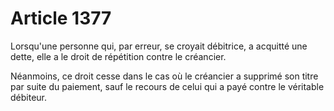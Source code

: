 # Article 1377

Lorsqu'une personne qui, par erreur, se croyait débitrice, a acquitté une dette, elle a le droit de répétition contre le créancier.

Néanmoins, ce droit cesse dans le cas où le créancier a supprimé son titre par suite du paiement, sauf le recours de celui qui a payé contre le véritable débiteur.

